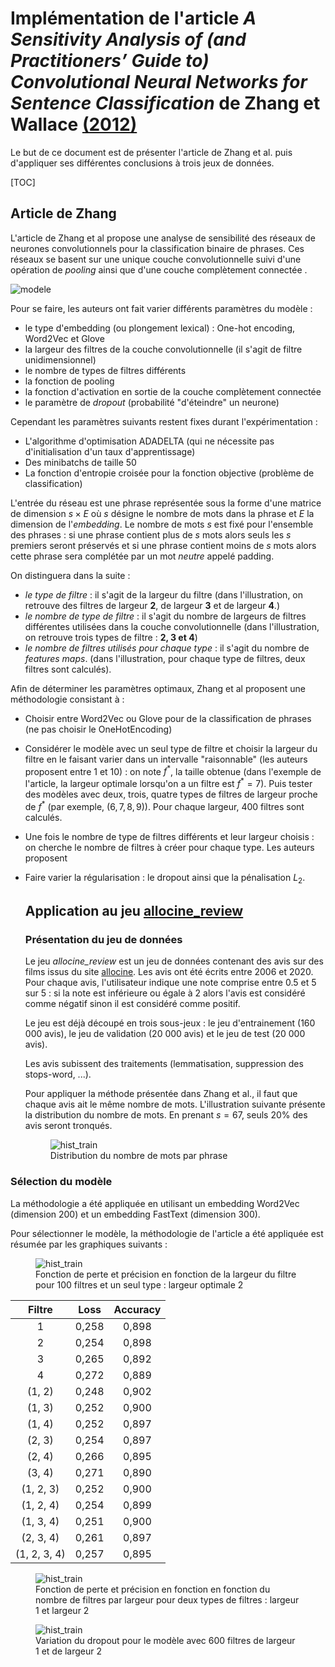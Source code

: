 # Implémentation de l'article *A Sensitivity Analysis of (and Practitioners’ Guide to) Convolutional Neural Networks for Sentence Classification* de Zhang et Wallace [(2012)](https://arxiv.org/pdf/1510.03820.pdf)

Le but de ce document est de présenter l'article de Zhang et al. puis d'appliquer ses différentes conclusions à trois jeux de données.

[TOC]

## Article de Zhang 

L'article de Zhang et al propose une analyse de sensibilité des réseaux de neurones convolutionnels pour la classification binaire de phrases.  Ces réseaux se basent sur une unique couche convolutionnelle suivi d'une opération de *pooling* ainsi que d'une couche complètement connectée . 

<img src="C:\Users\khale\OneDrive\Documents\Ensae\Projet stat\Papier\modele.png" alt="modele"  />

Pour se faire, les auteurs ont fait varier différents paramètres du modèle : 

- le type d'embedding (ou plongement lexical) : One-hot encoding, Word2Vec et Glove
- la largeur des filtres de la couche convolutionnelle (il s'agit de filtre unidimensionnel)
- le nombre de types de filtres différents 
- la fonction de pooling 
- la fonction d'activation en sortie de la couche complètement connectée
- le paramètre de *dropout* (probabilité "d'éteindre" un neurone)

Cependant les paramètres suivants restent fixes durant l'expérimentation :

- L'algorithme d'optimisation ADADELTA (qui ne nécessite pas d'initialisation d'un taux d'apprentissage)
- Des minibatchs de taille 50
- La fonction d'entropie croisée pour la fonction objective (problème de classification)

L'entrée du réseau est une phrase représentée sous la forme d'une matrice de dimension $s \times E$ où $s$ désigne le nombre de mots dans la phrase et $E$ la dimension de l'*embedding*. Le nombre de mots $s$ est fixé pour l'ensemble des phrases : si une phrase contient plus de $s$ mots alors seuls les $s$ premiers seront préservés et si une phrase contient moins de $s$ mots alors cette phrase sera complétée par un mot *neutre* appelé padding.

On distinguera dans la suite : 

- *le type de filtre* : il s'agit de la largeur du filtre (dans l'illustration, on retrouve des filtres de largeur **2**, de largeur **3** et de largeur **4**.)
- *le nombre de type de filtre* : il s'agit du nombre de largeurs de filtres différentes utilisées dans la couche convolutionnelle (dans l'illustration, on retrouve trois types de filtre : **2, 3 et 4**)
- *le nombre de filtres utilisés pour chaque type* : il s'agit du nombre de *features maps*. (dans l'illustration, pour chaque type de filtres, deux filtres sont calculés). 

Afin de déterminer les paramètres optimaux, Zhang et al proposent une méthodologie consistant à :

- Choisir entre Word2Vec ou Glove pour de la classification de phrases (ne pas choisir le OneHotEncoding)

- Considérer le modèle avec un seul type de filtre et choisir la largeur du filtre en le faisant varier dans un intervalle "raisonnable" (les auteurs proposent entre 1 et 10) : on note $f^*$, la taille obtenue (dans l'exemple de l'article, la largeur optimale lorsqu'on a un filtre est $f^* = 7$). Puis tester des modèles avec deux, trois, quatre types de filtres de largeur proche de $f^*$ (par exemple, $(6,7,8,9)$). Pour chaque largeur, 400 filtres sont calculés. 

- Une fois le nombre de type de filtres différents et leur largeur choisis : on cherche le nombre de filtres à créer pour chaque type. Les auteurs proposent 

- Faire varier la régularisation : le dropout ainsi que la pénalisation $L_2$.

  ## Application au jeu [allocine_review](https://huggingface.co/datasets/allocine)

  ### Présentation du jeu de données

  Le jeu *allocine_review* est un jeu de données contenant des avis sur des films issus du site [allocine](https://www.allocine.fr/). Les avis ont été écrits entre 2006 et 2020. Pour chaque avis, l'utilisateur indique une note comprise entre 0.5 et 5 sur 5 : si la note est inférieure ou égale à 2 alors l'avis est considéré comme négatif sinon il est considéré comme positif.

  Le jeu est déjà découpé en trois sous-jeux : le jeu d'entrainement (160 000 avis), le jeu de validation (20 000 avis) et le jeu de test (20 000 avis).

  Les avis subissent des traitements (lemmatisation, suppression des stops-word, ...). 

  Pour appliquer la méthode présentée dans Zhang et al., il faut que chaque avis ait le même nombre de mots. L'illustration suivante présente la distribution du nombre de mots. En prenant $s = 67$, seuls 20% des avis seront tronqués. 

  <figure>
    <img src='C:\Users\khale\OneDrive\Documents\Ensae\Projet stat\nlp_understanding\docs\doc\embed_cnn\graphique\hist_train_word.png' alt="hist_train" class="center">
    <figcaption>Distribution du nombre de mots par phrase</figcaption>
  </figure>

### Sélection du modèle 

La méthodologie a été appliquée en utilisant un embedding Word2Vec (dimension 200) et un embedding FastText (dimension 300).

Pour sélectionner le modèle, la méthodologie de l'article a été appliquée est résumée par les graphiques suivants :

<figure>
  <img src='C:\Users\khale\OneDrive\Documents\Ensae\Projet stat\nlp_understanding\docs\doc\embed_cnn\graphique\word2vec\graphique_largeur.svg' alt="hist_train" class="center">
  <figcaption>Fonction de perte et précision en fonction de la largeur du filtre pour 100 filtres et un seul type : largeur optimale 2</figcaption>
</figure>







|    Filtre    | Loss  | Accuracy |
| :----------: | :---: | :------: |
|      1       | 0,258 |  0,898   |
|      2       | 0,254 |  0,898   |
|      3       | 0,265 |  0,892   |
|      4       | 0,272 |  0,889   |
|    (1, 2)    | 0,248 |  0,902   |
|    (1, 3)    | 0,252 |  0,900   |
|    (1, 4)    | 0,252 |  0,897   |
|    (2, 3)    | 0,254 |  0,897   |
|    (2, 4)    | 0,266 |  0,895   |
|    (3, 4)    | 0,271 |  0,890   |
|  (1, 2, 3)   | 0,252 |  0,900   |
|  (1, 2, 4)   | 0,254 |  0,899   |
|  (1, 3, 4)   | 0,251 |  0,900   |
|  (2, 3, 4)   | 0,261 |  0,897   |
| (1, 2, 3, 4) | 0,257 |  0,895   |





<figure>
  <img src='C:\Users\khale\OneDrive\Documents\Ensae\Projet stat\nlp_understanding\docs\doc\embed_cnn\graphique\word2vec\nb_filtre.svg' alt="hist_train" class="center">
  <figcaption>Fonction de perte et précision en fonction en fonction du nombre de filtres par largeur pour deux types de filtres : largeur 1 et largeur 2</figcaption>
</figure>









<figure>
  <img src='C:\Users\khale\OneDrive\Documents\Ensae\Projet stat\nlp_understanding\docs\doc\embed_cnn\graphique\word2vec\dropout.svg' alt="hist_train" class="center">
  <figcaption>Variation du dropout pour le modèle avec 600 filtres de largeur 1 et de largeur 2</figcaption>
</figure>